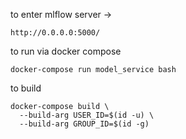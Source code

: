 to enter mlflow server -> 
```
http://0.0.0.0:5000/	
```
to run via docker compose
```
docker-compose run model_service bash 
```

to build 
```
docker-compose build \
  --build-arg USER_ID=$(id -u) \
  --build-arg GROUP_ID=$(id -g)
```
